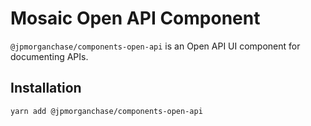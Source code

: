 # Mosaic Open API Component

`@jpmorganchase/components-open-api` is an Open API UI component for documenting APIs.

## Installation

`yarn add @jpmorganchase/components-open-api`
